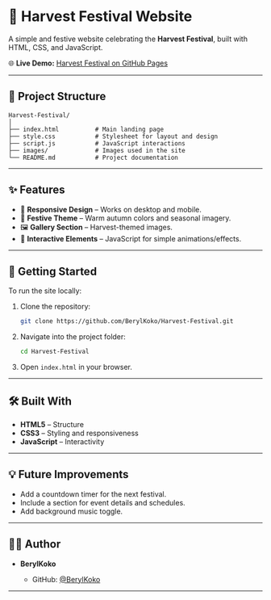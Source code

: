 
# 🎉 Harvest Festival Website

A simple and festive website celebrating the **Harvest Festival**, built with HTML, CSS, and JavaScript.

🌐 **Live Demo:** [Harvest Festival on GitHub Pages](https://berylkoko.github.io/Harvest-Festival/)

---

## 📂 Project Structure

```
Harvest-Festival/
│
├── index.html          # Main landing page
├── style.css           # Stylesheet for layout and design
├── script.js           # JavaScript interactions
├── images/             # Images used in the site
└── README.md           # Project documentation
```

---

## ✨ Features

* 🍂 **Responsive Design** – Works on desktop and mobile.
* 🎨 **Festive Theme** – Warm autumn colors and seasonal imagery.
* 🖼️ **Gallery Section** – Harvest-themed images.
* 🌙 **Interactive Elements** – JavaScript for simple animations/effects.

---

## 🚀 Getting Started

To run the site locally:

1. Clone the repository:

   ```bash
   git clone https://github.com/BerylKoko/Harvest-Festival.git
   ```
2. Navigate into the project folder:

   ```bash
   cd Harvest-Festival
   ```
3. Open `index.html` in your browser.

---

## 🛠️ Built With

* **HTML5** – Structure
* **CSS3** – Styling and responsiveness
* **JavaScript** – Interactivity

---

## 💡 Future Improvements

* Add a countdown timer for the next festival.
* Include a section for event details and schedules.
* Add background music toggle.

---

## 👩‍💻 Author

* **BerylKoko**

  * GitHub: [@BerylKoko](https://github.com/BerylKoko)

---
